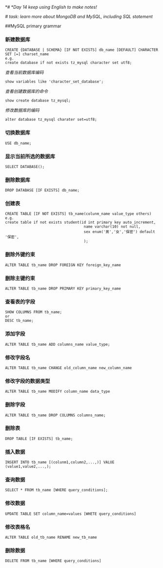 *# **Day 14 keep using English to make notes!*

*# task: learn more about MongoDB and MySQL, including SQL statement*

##MySQL primary grammar

### 新建数据库

```mysql
CREATE {DATABASE | SCHEMA} [IF NOT EXISTS] db_name [DEFAULT] CHARACTER SET [=] charset_name
e.g.
create database if not exists tz_mysql character set utf8;
```

*查看当前数据库编码*

```mysql
show variables like 'character_set_database';
```

*查看创建数据库的命令*

```mysql
show create database tz_mysql;
```

*修改数据库的编码*

```mysql
alter database tz_mysql charater set=utf8;
```

### 切换数据库

```mysql
USE db_name;
```

### 显示当前所选的数据库

```mysql
SELECT DATABASE();
```

### 删除数据库

```mysql
DROP DATABASE [IF EXISTS] db_name;
```

### 创建表

```mysql
CREATE TABLE [IF NOT EXISTS] tb_name(colunm_name value_type others)
e.g.
create table if not exists student(id int primary key auto_increment,
                                    name varchar(10) not null,
                                    sex enum('男','女','保密') default '保密',
                                    );
```

### 删除外键约束

```mysql
ALTER TABLE tb_name DROP FOREIGN KEY foreign_key_name
```

### 删除主键约束

```mysql
ALTER TABLE tb_name DROP PRIMARY KEY primary_key_name
```

### 查看表的字段

```mysql
SHOW COLUMNS FROM tb_name;
or
DESC tb_name;
```

### 添加字段

```mysql
ALTER TABLE tb_name ADD columns_name value_type;
```

### 修改字段名

```mysql
ALTER TABLE tb_name CHANGE old_column_name new_column_name
```

### 修改字段的数据类型

```mysql
ALTER TABLE tb_name MODIFY column_name data_type 
```

### 删除字段

```mysql
ALTER TABLE tb_name DROP COLUMNS columns_name;
```

### 删除表

```mysql
DROP TABLE [IF EXISTS] tb_name;
```

### 插入数据

```mysql
INSERT INTO tb_name [(colunm1,column2,...,)] VALUE (value1,value2,...,);
```

### 查询数据

```mysql
SELECT * FROM tb_name [WHERE query_conditions];
```

### 修改数据

```mysql
UPDATE TABLE SET column_name=values [WHETE query_conditions]
```

### 修改表格名

```mysql
ALTER TABLE old_tb_name RENAME new_tb_name
```

### 删除数据

```mysql
DELETE FROM tb_name [WHERE query_conditions]
```





